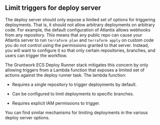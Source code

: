 ## Limit triggers for deploy server

The deploy server should only expose a limited set of options for triggering deployments. That is, it should not allow
arbitrary deployments on arbitrary code. For example, the default configuration of Atlantis allows webhooks from any
repository. This means that any public repo can cause your Atlantis server to run `terraform plan` and `terraform apply`
on custom code you do not control using the permissions granted to that server. Instead, you will want to configure it
so that only certain repositories, branches, and users can trigger the workflow.

The Gruntwork ECS Deploy Runner stack mitigates this concern by only allowing triggers from a Lambda function that
exposes a limited set of actions against the deploy runner task. The lambda function:

- Requires a single repository to trigger deployments by default.

- Can be configured to limit deployments to specific branches.

- Requires explicit IAM permissions to trigger.

You can find similar mechanisms for limiting deployments in the various deploy server options.



<!-- ##DOCS-SOURCER-START
{"sourcePlugin":"Service Catalog Reference","hash":"e8dd205c7e9cca32aaa4a9a898f91d4c"}
##DOCS-SOURCER-END -->
